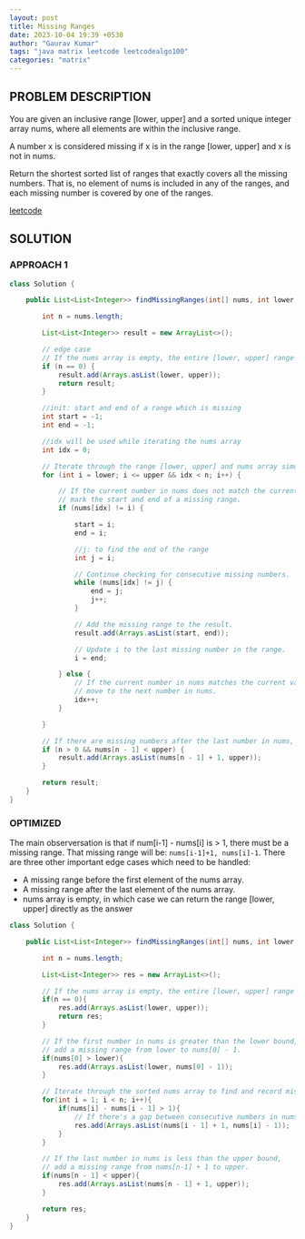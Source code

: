 ```yaml
---
layout: post
title: Missing Ranges
date: 2023-10-04 19:39 +0530
author: "Gaurav Kumar"
tags: "java matrix leetcode leetcodealgo100"
categories: "matrix"
---
```


## PROBLEM DESCRIPTION

You are given an inclusive range [lower, upper] and a sorted unique integer array nums, where all elements are within the inclusive range.

A number x is considered missing if x is in the range [lower, upper] and x is not in nums.

Return the shortest sorted list of ranges that exactly covers all the missing numbers. That is, no element of nums is included in any of the ranges, and each missing number is covered by one of the ranges.

[leetcode](https://leetcode.com/problems/missing-ranges/)

## SOLUTION

### APPROACH 1

```java
class Solution {

    public List<List<Integer>> findMissingRanges(int[] nums, int lower, int upper) {

        int n = nums.length;

        List<List<Integer>> result = new ArrayList<>();

        // edge case
        // If the nums array is empty, the entire [lower, upper] range is missing.
        if (n == 0) {
            result.add(Arrays.asList(lower, upper));
            return result;
        }

        //init: start and end of a range which is missing
        int start = -1;
        int end = -1;

        //idx will be used while iterating the nums array
        int idx = 0;

        // Iterate through the range [lower, upper] and nums array simultaneously.
        for (int i = lower; i <= upper && idx < n; i++) {

            // If the current number in nums does not match the current value in the range,
            // mark the start and end of a missing range.
            if (nums[idx] != i) {

                start = i;
                end = i;

                //j: to find the end of the range
                int j = i;

                // Continue checking for consecutive missing numbers.
                while (nums[idx] != j) {
                    end = j;
                    j++;
                }

                // Add the missing range to the result.
                result.add(Arrays.asList(start, end));

                // Update i to the last missing number in the range.
                i = end;

            } else {
                // If the current number in nums matches the current value in the range,
                // move to the next number in nums.
                idx++;
            }

        }

        // If there are missing numbers after the last number in nums, add a missing range.
        if (n > 0 && nums[n - 1] < upper) {
            result.add(Arrays.asList(nums[n - 1] + 1, upper));
        }

        return result;
    }
}
```

### OPTIMIZED

The main observersation is that if num[i-1] - nums[i] is > 1, there must be a missing range. That missing range will be: `nums[i-1]+1, nums[i]-1`. There are three other important edge cases which need to be handled:

- A missing range before the first element of the nums array.
- A missing range after the last element of the nums array.
- nums array is empty, in which case we can return the range [lower, upper] directly as the answer

```java
class Solution {

    public List<List<Integer>> findMissingRanges(int[] nums, int lower, int upper) {

        int n = nums.length;

        List<List<Integer>> res = new ArrayList<>();

        // If the nums array is empty, the entire [lower, upper] range is missing.
        if(n == 0){
            res.add(Arrays.asList(lower, upper));
            return res;
        }

        // If the first number in nums is greater than the lower bound,
        // add a missing range from lower to nums[0] - 1.
        if(nums[0] > lower){
            res.add(Arrays.asList(lower, nums[0] - 1));
        }

        // Iterate through the sorted nums array to find and record missing ranges.
        for(int i = 1; i < n; i++){
            if(nums[i] - nums[i - 1] > 1){
                // If there's a gap between consecutive numbers in nums, add a missing range.
                res.add(Arrays.asList(nums[i - 1] + 1, nums[i] - 1));
            }
        }

        // If the last number in nums is less than the upper bound,
        // add a missing range from nums[n-1] + 1 to upper.
        if(nums[n - 1] < upper){
            res.add(Arrays.asList(nums[n - 1] + 1, upper));
        }

        return res;
    }
}
```
